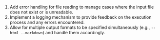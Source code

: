 1. Add error handling for file reading to manage cases where the input file does not exist or is unreadable.  
2. Implement a logging mechanism to provide feedback on the execution process and any errors encountered.  
3. Allow for multiple output formats to be specified simultaneously (e.g., `--html --markdown`) and handle them accordingly.  